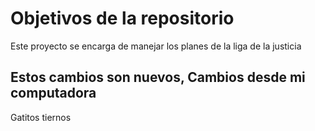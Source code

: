 # Objetivos de la repositorio

Este proyecto se encarga de manejar los planes de la liga de la justicia


## Estos cambios son nuevos, Cambios desde mi computadora
Gatitos tiernos